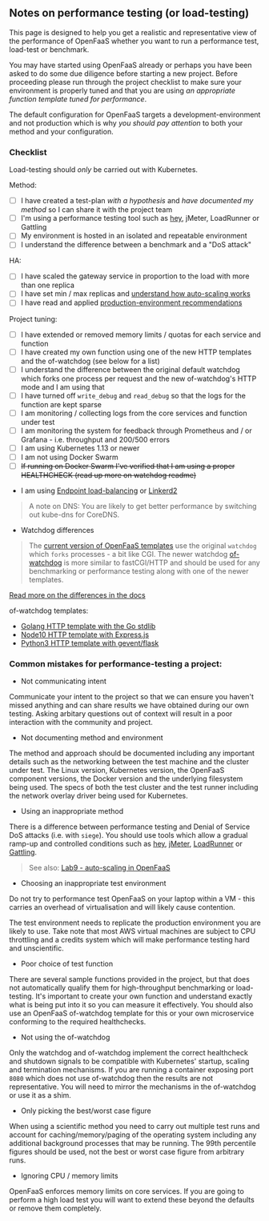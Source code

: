 ## Notes on performance testing (or load-testing)

This page is designed to help you get a realistic and representative view of the performance of OpenFaaS whether you want to run a performance test, load-test or benchmark.

You may have started using OpenFaaS already or perhaps you have been asked to do some due diligence before starting a new project. Before proceeding please run through the project checklist to make sure your environment is properly tuned and that you are using *an appropriate function template tuned for performance*.

The default configuration for OpenFaaS targets a development-environment and not production which is why *you should pay attention* to both your method and your configuration.

### Checklist

Load-testing should *only* be carried out with Kubernetes. 

Method:

* [ ] I have created a test-plan *with a hypothesis* and *have documented my method* so I can share it with the project team
* [ ] I'm using a performance testing tool such as [hey](https://github.com/rakyll/hey), jMeter, LoadRunner or Gattling
* [ ] My environment is hosted in an isolated and repeatable environment
* [ ] I understand the difference between a benchmark and a "DoS attack"

HA:

* [ ] I have scaled the gateway service in proportion to the load with more than one replica
* [ ] I have set min / max replicas and [understand how auto-scaling works](http://docs.openfaas.com/architecture/autoscaling/)
* [ ] I have read and applied [production-environment recommendations](https://docs.openfaas.com/architecture/production/)

Project tuning:

* [ ] I have extended or removed memory limits / quotas for each service and function
* [ ] I have created my own function using one of the new HTTP templates and the of-watchdog (see below for a list)
* [ ] I understand the difference between the original default watchdog which forks one process per request and the new of-watchdog's HTTP mode and I am using that
* [ ] I have turned off `write_debug` and `read_debug` so that the logs for the function are kept sparse
* [ ] I am monitoring / collecting logs from the core services and function under test
* [ ] I am monitoring the system for feedback through Prometheus and / or Grafana - i.e. throughput and 200/500 errors
* [ ] I am using Kubernetes 1.13 or newer
* [ ] I am not using Docker Swarm
* [ ] ~~If running on Docker Swarm I've verified that I am using a proper HEALTHCHECK (read up more on watchdog readme)~~
* I am using [Endpoint load-balancing](https://github.com/openfaas/faas-netes/tree/master/chart/openfaas#endpoint-load-balancing) or [Linkerd2](https://github.com/openfaas-incubator/openfaas-linkerd2)


> A note on DNS: You are likely to get better performance by switching out kube-dns for CoreDNS.

* Watchdog differences

> The [current version of OpenFaaS templates](https://github.com/openfaas/templates) use the original `watchdog` which `forks` processes - a bit like CGI. The newer watchdog [of-watchdog](https://github.com/openfaas-incubator/of-watchdog) is more similar to fastCGI/HTTP and should be used for any benchmarking or performance testing along with one of the newer templates.

[Read more on the differences in the docs](http://docs.openfaas.com/architecture/watchdog/)

of-watchdog templates:

* [Golang HTTP template with the Go stdlib](https://github.com/alexellis/golang-http-template)
* [Node10 HTTP template with Express.js](https://github.com/openfaas-incubator/node10-express-template)
* [Python3 HTTP template with gevent/flask](https://github.com/openfaas-incubator/python-flask-template)

### Common mistakes for performance-testing a project:

* Not communicating intent

Communicate your intent to the project so that we can ensure you haven't missed anything and can share results we have obtained during our own testing. Asking arbitary questions out of context will result in a poor interaction with the community and project.

* Not documenting method and environment

The method and approach should be documented including any important details such as the networking between the test machine and the cluster under test. The Linux version, Kubernetes version, the OpenFaaS component versions, the Docker version and the underlying filesystem being used. The specs of both the test cluster and the test runner including the network overlay driver being used for Kubernetes.

* Using an inappropriate method

There is a difference between performance testing and Denial of Service DoS attacks (i.e. with `siege`). You should use tools which allow a gradual ramp-up and controlled conditions such as [hey](https://github.com/rakyll/hey), [jMeter](https://jmeter.apache.org), [LoadRunner](https://en.wikipedia.org/wiki/LoadRunner) or [Gattling](https://gatling.io).

> See also: [Lab9 - auto-scaling in OpenFaaS](https://github.com/openfaas/workshop/blob/master/lab9.md)

* Choosing an inappropriate test environment

Do not try to performance test OpenFaaS on your laptop within a VM - this carries an overhead of virtualisation and will likely cause contention.

The test environment needs to replicate the production environment you are likely to use. Take note that most AWS virtual machines are subject to CPU throttling and a credits system which will make performance testing hard and unscientific.

* Poor choice of test function

There are several sample functions provided in the project, but that does not automatically qualify them for high-throughput benchmarking or load-testing. It's important to create your own function and understand exactly what is being put into it so you can measure it effectively. You should also use an OpenFaaS of-watchdog template for this or your own microservice conforming to the required healthchecks.

* Not using the of-watchdog

Only the watchdog and of-watchdog implement the correct healthcheck and shutdown signals to be compatible with Kubernetes' startup, scaling and termination mechanisms. If you are running a container exposing port `8080` which does not use of-watchdog then the results are not representative. You will need to mirror the mechanisms in the of-watchdog or use it as a shim.

* Only picking the best/worst case figure

When using a scientific method you need to carry out multiple test runs and account for caching/memory/paging of the operating system including any additional background processes that may be running. The 99th percentile figures should be used, not the best or worst case figure from arbitrary runs.

* Ignoring CPU / memory limits

OpenFaaS enforces memory limits on core services. If you are going to perform a high load test you will want to extend these beyond the defaults or remove them completely.

